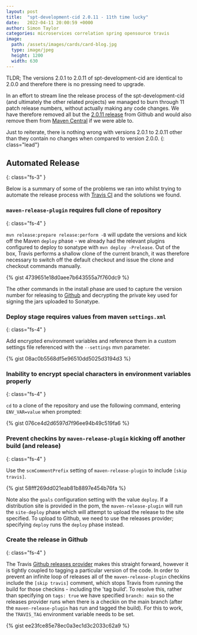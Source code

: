 ```yaml
---
layout: post
title:  "spt-development-cid 2.0.11 - 11th time lucky"
date:   2022-04-11 20:00:59 +0000
author: Simon Taylor
categories: microservices correlation spring opensource travis
image:
  path: /assets/images/cards/card-blog.jpg
  type: image/jpeg
  height: 1200
  width: 630
---
```

TLDR; The versions 2.0.1 to 2.0.11 of spt-development-cid are identical to 2.0.0 and therefore there is no pressing need to upgrade.

In an effort to stream line the release process of the spt-development-cid (and ultimately the other related projects) we managed to
burn through 11 patch release numbers, without actually making any code changes. We have therefore removed all but the 
[2.0.11 release](https://github.com/spt-development/spt-development-cid/releases/tag/2.0.11) from Github and would also remove them
from [Maven Central](https://mvnrepository.com/artifact/com.spt-development/spt-development-cid) if we were able to.

Just to reiterate, there is nothing wrong with versions 2.0.1 to 2.0.11 other than they contain no changes when compared to version 2.0.0.
{: class="lead"}

## Automated Release
{: class="fs-3" }

Below is a summary of some of the problems we ran into whilst trying to automate the release process with
[Travis CI](https://www.travis-ci.com) and the solutions we found.

### `maven-release-plugin` requires full clone of repository
{: class="fs-4" }

`mvn release:prepare release:perform -B` will update the versions and kick off the Maven `deploy` phase - we already had
the relevant plugins configured to deploy to sonatype with `mvn deploy -Prelease`. Out of the box, Travis performs
a shallow clone of the current branch, it was therefore necessary to switch off the default checkout and issue the
clone and checkout commands manually.

{% gist 4739651e18d0aee7b643555a7f760dc9 %}

The other commands in the install phase are used to capture the version number for releasing to 
[Github](https://github.com/spt-development/spt-development-cid/releases) and decrypting the private key used for
signing the jars uploaded to Sonatype.

### Deploy stage requires values from maven `settings.xml`
{: class="fs-4" }

Add encrypted environment variables and reference them in a custom settings file referenced with the `--settings` 
mvn parameter.

{% gist 08ac0b5568df5e96510dd5025d3194d3 %}

### Inability to encrypt special characters in environment variables properly
{: class="fs-4" }

`cd` to a clone of the repository and use the following command, entering `ENV_VAR=value` when prompted:

{% gist 076ce4d2d6597d7f96ee94b49c519fa6 %}

### Prevent checkins by `maven-release-plugin` kicking off another build (and release)
{: class="fs-4" }

Use the `scmCommentPrefix` setting of `maven-release-plugin` to include `[skip travis]`.

{% gist 58fff269dd021eab81b8897e454b76fa %}

Note also the `goals` configuration setting with the value `deploy`. If a distribution site is provided in the pom, the 
`maven-release-plugin` will run the `site-deploy` phase which will attempt to upload the release to the site specified.
To upload to Github, we need to use the releases provider; specifying `deploy` runs the `deploy` phase instead.

### Create the release in Github
{: class="fs-4" }

The Travis [Github releases provider](https://docs.travis-ci.com/user/deployment/releases/) makes this straight forward, 
however it is tightly coupled to tagging a particular version of the code. In order to prevent an infinite loop of
releases all of the `maven-release-plugin` checkins include the `[skip travis]` comment, which stops Travis from 
running the build for those checkins - including the 'tag build'. To resolve this, rather than specifying on `tags: true`
we have specified `branch: main` so the releases provider runs when there is a checkin on the main
branch (after the `maven-release-plugin` has run and tagged the build). For this to work, the `TRAVIS_TAG` environment
variable needs to be set.

{% gist ee23fce85e78ec0a3ec1d3c2033c62a9 %}
